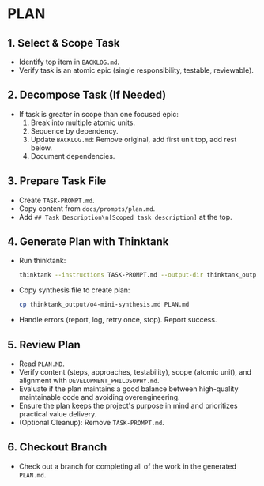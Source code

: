 # PLAN

## 1. Select & Scope Task
- Identify top item in `BACKLOG.md`.
- Verify task is an atomic epic (single responsibility, testable, reviewable).

## 2. Decompose Task (If Needed)
- If task is greater in scope than one focused epic:
    1. Break into multiple atomic units.
    2. Sequence by dependency.
    3. Update `BACKLOG.md`: Remove original, add first unit top, add rest below.
    4. Document dependencies.

## 3. Prepare Task File
- Create `TASK-PROMPT.md`.
- Copy content from `docs/prompts/plan.md`.
- Add `## Task Description\n[Scoped task description]` at the top.

## 4. Generate Plan with Thinktank
- Run thinktank:
    ```bash
    thinktank --instructions TASK-PROMPT.md --output-dir thinktank_output --synthesis-model o4-mini --model gemini-2.5-flash-preview-04-17 --model gemini-2.5-pro-preview-03-25 --model gpt-4.1 ./
    ```
- Copy synthesis file to create plan:
    ```bash
    cp thinktank_output/o4-mini-synthesis.md PLAN.md
    ```
- Handle errors (report, log, retry once, stop). Report success.

## 5. Review Plan
- Read `PLAN.MD`.
- Verify content (steps, approaches, testability), scope (atomic unit), and alignment with `DEVELOPMENT_PHILOSOPHY.md`.
- Evaluate if the plan maintains a good balance between high-quality maintainable code and avoiding overengineering.
- Ensure the plan keeps the project's purpose in mind and prioritizes practical value delivery.
- (Optional Cleanup): Remove `TASK-PROMPT.md`.

## 6. Checkout Branch
- Check out a branch for completing all of the work in the generated `PLAN.md`.

